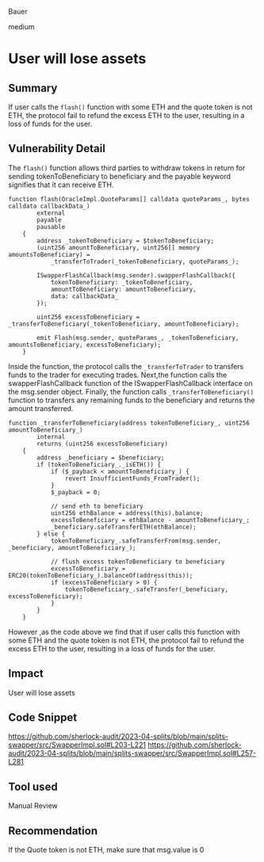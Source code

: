 Bauer

medium

# User will lose assets

## Summary
If user calls the `flash()` function with some ETH and the quote token is not ETH, the protocol  fail to refund the excess ETH to the user, resulting in a loss of funds for the user.


## Vulnerability Detail
The `flash()` function allows third parties to withdraw tokens in return for sending tokenToBeneficiary to beneficiary and the payable keyword signifies that it can receive ETH.
```solidity
function flash(OracleImpl.QuoteParams[] calldata quoteParams_, bytes calldata callbackData_)
        external
        payable
        pausable
    {
        address _tokenToBeneficiary = $tokenToBeneficiary;
        (uint256 amountToBeneficiary, uint256[] memory amountsToBeneficiary) =
            _transferToTrader(_tokenToBeneficiary, quoteParams_);

        ISwapperFlashCallback(msg.sender).swapperFlashCallback({
            tokenToBeneficiary: _tokenToBeneficiary,
            amountToBeneficiary: amountToBeneficiary,
            data: callbackData_
        });

        uint256 excessToBeneficiary = _transferToBeneficiary(_tokenToBeneficiary, amountToBeneficiary);

        emit Flash(msg.sender, quoteParams_, _tokenToBeneficiary, amountsToBeneficiary, excessToBeneficiary);
    }

```

Inside the function, the protocol calls the `_transferToTrader` to transfers funds to the trader for executing trades.
Next,the function  calls the swapperFlashCallback function of the ISwapperFlashCallback interface on the msg.sender object.
Finally, the function calls `_transferToBeneficiary()` function to transfers any remaining funds to the beneficiary and returns the amount transferred.
```solidity
function _transferToBeneficiary(address tokenToBeneficiary_, uint256 amountToBeneficiary_)
        internal
        returns (uint256 excessToBeneficiary)
    {
        address _beneficiary = $beneficiary;
        if (tokenToBeneficiary_._isETH()) {
            if ($_payback < amountToBeneficiary_) {
                revert InsufficientFunds_FromTrader();
            }
            $_payback = 0;

            // send eth to beneficiary
            uint256 ethBalance = address(this).balance;
            excessToBeneficiary = ethBalance - amountToBeneficiary_;
            _beneficiary.safeTransferETH(ethBalance);
        } else {
            tokenToBeneficiary_.safeTransferFrom(msg.sender, _beneficiary, amountToBeneficiary_);

            // flush excess tokenToBeneficiary to beneficiary
            excessToBeneficiary = ERC20(tokenToBeneficiary_).balanceOf(address(this));
            if (excessToBeneficiary > 0) {
                tokenToBeneficiary_.safeTransfer(_beneficiary, excessToBeneficiary);
            }
        }
    }
```
However ,as the code above we find that if user calls this function with some ETH and the quote token is not ETH, the protocol  fail to refund the excess ETH to the user, resulting in a loss of funds for the user.

## Impact
User will lose assets

## Code Snippet
https://github.com/sherlock-audit/2023-04-splits/blob/main/splits-swapper/src/SwapperImpl.sol#L203-L221
https://github.com/sherlock-audit/2023-04-splits/blob/main/splits-swapper/src/SwapperImpl.sol#L257-L281

## Tool used

Manual Review

## Recommendation
If the Quote token is not ETH, make sure that msg.value is 0